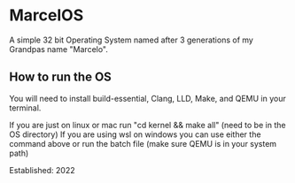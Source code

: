 # MarcelOS
A simple 32 bit Operating System named after 3 generations of my Grandpas name "Marcelo".

## How to run the OS
You will need to install build-essential, Clang, LLD, Make, and QEMU in your terminal.

If you are just on linux or mac run "cd kernel && make all" (need to be in the OS directory)
If you are using wsl on windows you can use either the command above or run the batch file (make sure QEMU is in your system path)

Established: 2022

